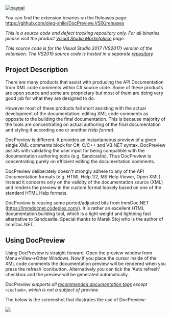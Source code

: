 [![paypal](https://www.paypalobjects.com/en_US/i/btn/btn_donateCC_LG.gif)](https://oleg-shilo.github.io/cs-script/Donation.html)

You can find the extension binaries on the Releases page: https://github.com/oleg-shilo/DocPreview.VSIX/releases

*This is a source code and defect tracking repository only. For all binaries please visit the product [Visual Studio Marketplace](https://marketplace.visualstudio.com/items?itemName=OlegShilo.DocPreview-2017) page.*

*This source code is for the Visual Studio 2017 (VS2017) version of the extension. The VS2015 source code is hosted in a separate [repository](https://docpreview.codeplex.com/)*

## Project Description

There are many products that assist with producing the API Documentation from XML code comments within C# source code. Some of these products are open source and some are proprietary but most of them are doing very good job for what they are designed to do. 

However most of these products fall short assisting with the actual development of the documentation: editing XML code comments as opposite to the building the final documentation. This is because majority of the tools are concentrating on actual authoring of the final documentation and styling it according one or another _Help format_.

DocPreview is different. It provides an instantaneous preview of a given single XML comments block for C#, C/C++ and VB.NET syntax. DocPreview assists with validating the user input for being compatible with the documentation authoring tools (e.g. Sandcastle). Thus DocPreview is concentrating purely on efficient editing the documentation comments.

DocPreview deliberately doesn't strongly adhere to any of the API Documentation formats (e.g. HTML Help 1/2, MS Help Viewer, Open XML). Instead it concerns only on the validity of the documentation source (XML) and renders the preview in the custom format loosely based on one of the standard HTML Help formats.

DocPreview is reusing some ported/adjusted bits from ImmDoc.NET (https://immdocnet.codeplex.com/). It is rather an excellent HTML documentation building tool, which is a light weight and lightning fast alternative to Sandcastle. Special thanks to Marek Stoj who is the author of ImmDoc.NET.  

## Using DocPreview

Using DocPreview is straight forward. Open the preview window from Menu->View->Other Windows. Now if you place the cursor inside of the XML code comments the documentation preview will be rendered when you press the refresh icon/button. Alternatively you can tick the 'Auto refresh' checkbox  and the preview will be generated automatically.

_DocPreview supports all [recommended documentation tags](https://msdn.microsoft.com/en-us/library/5ast78ax.aspx) except `<include>`, which is not a subject of preview._

The below is the screenshot that illustrates the use of DocPreview:

![](https://github.com/oleg-shilo/DocPreview.VSIX/raw/master/DocPreview/DocPreview/Resources/preview.large.png)
